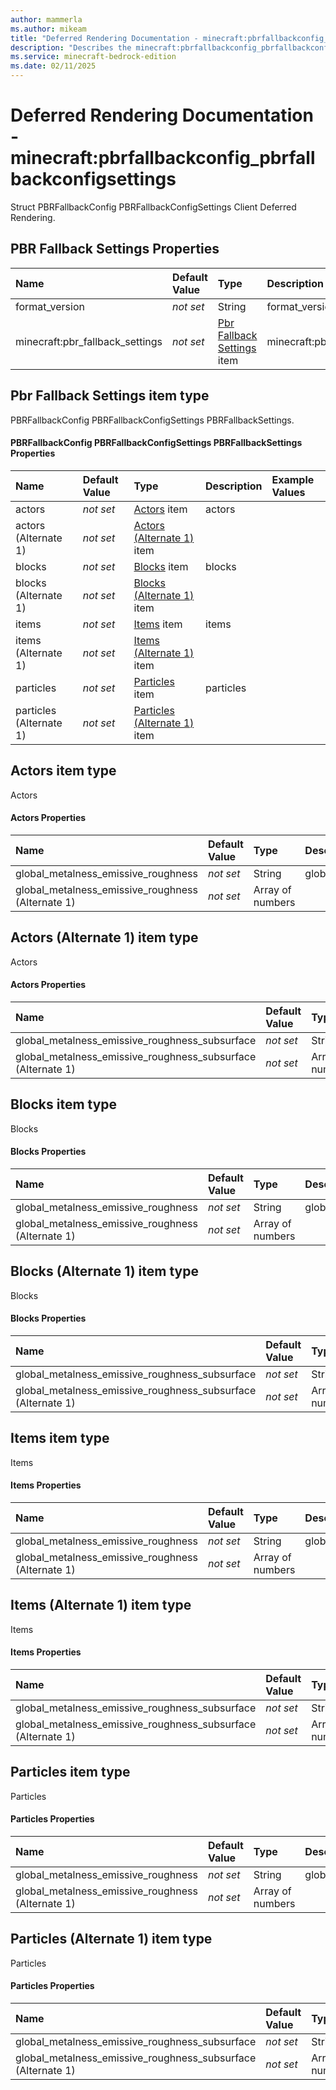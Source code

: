 ```yaml
---
author: mammerla
ms.author: mikeam
title: "Deferred Rendering Documentation - minecraft:pbrfallbackconfig_pbrfallbackconfigsettings"
description: "Describes the minecraft:pbrfallbackconfig_pbrfallbackconfigsettings deferred rendering"
ms.service: minecraft-bedrock-edition
ms.date: 02/11/2025 
---
```


# Deferred Rendering Documentation - minecraft:pbrfallbackconfig_pbrfallbackconfigsettings

Struct PBRFallbackConfig PBRFallbackConfigSettings Client Deferred Rendering.


## PBR Fallback Settings Properties

|Name       |Default Value |Type |Description |Example Values |
|:----------|:-------------|:----|:-----------|:------------- |
| format_version | *not set* | String | format_version |  | 
| minecraft:pbr_fallback_settings | *not set* | [Pbr Fallback Settings](#pbr-fallback-settings-item-type) item | minecraft:pbr_fallback_settings |  | 

## Pbr Fallback Settings item type
PBRFallbackConfig PBRFallbackConfigSettings PBRFallbackSettings.


#### PBRFallbackConfig PBRFallbackConfigSettings PBRFallbackSettings Properties

|Name       |Default Value |Type |Description |Example Values |
|:----------|:-------------|:----|:-----------|:------------- |
| actors | *not set* | [Actors](#actors-item-type) item | actors |  | 
| actors (Alternate 1) | *not set* | [Actors (Alternate 1)](#actors-alternate-1-item-type) item |  |  | 
| blocks | *not set* | [Blocks](#blocks-item-type) item | blocks |  | 
| blocks (Alternate 1) | *not set* | [Blocks (Alternate 1)](#blocks-alternate-1-item-type) item |  |  | 
| items | *not set* | [Items](#items-item-type) item | items |  | 
| items (Alternate 1) | *not set* | [Items (Alternate 1)](#items-alternate-1-item-type) item |  |  | 
| particles | *not set* | [Particles](#particles-item-type) item | particles |  | 
| particles (Alternate 1) | *not set* | [Particles (Alternate 1)](#particles-alternate-1-item-type) item |  |  | 

## Actors item type
Actors


#### Actors Properties

|Name       |Default Value |Type |Description |Example Values |
|:----------|:-------------|:----|:-----------|:------------- |
| global_metalness_emissive_roughness | *not set* | String | global_metalness_emissive_roughness |  | 
| global_metalness_emissive_roughness (Alternate 1) | *not set* | Array of numbers |  |  | 

## Actors (Alternate 1) item type
Actors


#### Actors Properties

|Name       |Default Value |Type |Description |Example Values |
|:----------|:-------------|:----|:-----------|:------------- |
| global_metalness_emissive_roughness_subsurface | *not set* | String | global_metalness_emissive_roughness_subsurface |  | 
| global_metalness_emissive_roughness_subsurface (Alternate 1) | *not set* | Array of numbers |  |  | 

## Blocks item type
Blocks


#### Blocks Properties

|Name       |Default Value |Type |Description |Example Values |
|:----------|:-------------|:----|:-----------|:------------- |
| global_metalness_emissive_roughness | *not set* | String | global_metalness_emissive_roughness |  | 
| global_metalness_emissive_roughness (Alternate 1) | *not set* | Array of numbers |  |  | 

## Blocks (Alternate 1) item type
Blocks


#### Blocks Properties

|Name       |Default Value |Type |Description |Example Values |
|:----------|:-------------|:----|:-----------|:------------- |
| global_metalness_emissive_roughness_subsurface | *not set* | String | global_metalness_emissive_roughness_subsurface |  | 
| global_metalness_emissive_roughness_subsurface (Alternate 1) | *not set* | Array of numbers |  |  | 

## Items item type
Items


#### Items Properties

|Name       |Default Value |Type |Description |Example Values |
|:----------|:-------------|:----|:-----------|:------------- |
| global_metalness_emissive_roughness | *not set* | String | global_metalness_emissive_roughness |  | 
| global_metalness_emissive_roughness (Alternate 1) | *not set* | Array of numbers |  |  | 

## Items (Alternate 1) item type
Items


#### Items Properties

|Name       |Default Value |Type |Description |Example Values |
|:----------|:-------------|:----|:-----------|:------------- |
| global_metalness_emissive_roughness_subsurface | *not set* | String | global_metalness_emissive_roughness_subsurface |  | 
| global_metalness_emissive_roughness_subsurface (Alternate 1) | *not set* | Array of numbers |  |  | 

## Particles item type
Particles


#### Particles Properties

|Name       |Default Value |Type |Description |Example Values |
|:----------|:-------------|:----|:-----------|:------------- |
| global_metalness_emissive_roughness | *not set* | String | global_metalness_emissive_roughness |  | 
| global_metalness_emissive_roughness (Alternate 1) | *not set* | Array of numbers |  |  | 

## Particles (Alternate 1) item type
Particles


#### Particles Properties

|Name       |Default Value |Type |Description |Example Values |
|:----------|:-------------|:----|:-----------|:------------- |
| global_metalness_emissive_roughness_subsurface | *not set* | String | global_metalness_emissive_roughness_subsurface |  | 
| global_metalness_emissive_roughness_subsurface (Alternate 1) | *not set* | Array of numbers |  |  | 